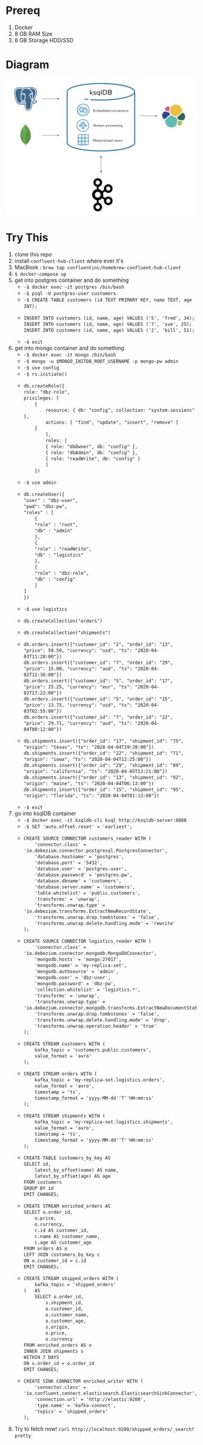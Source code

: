 # Prereq

1. Docker
2. 8 GB RAM Size
3. 6 GB Storage HDD/SSD

# Diagram
![alt text](https://github.com/nugrohosam/kafka-etl-pipeline/blob/master/images/diagram.png?raw=true)

# Try This

1. clone this repo
2. install `confluent-hub-client` where ever it's
3. MacBook : `brew tap confluentinc/homebrew-confluent-hub-client`
4. `$ docker-compose up`
5. get into postgres container and do something
    - `-$ docker exec -it postgres /bin/bash`
    - `-$ psql -U postgres-user customers`
    - `-$ CREATE TABLE customers (id TEXT PRIMARY KEY, name TEXT, age INT);`
    - 
        ```
        INSERT INTO customers (id, name, age) VALUES ('5', 'fred', 34);
        INSERT INTO customers (id, name, age) VALUES ('7', 'sue', 25);
        INSERT INTO customers (id, name, age) VALUES ('2', 'bill', 51);
        ```
    - `-$ exit`
6. get into mongo container and do something
    - `-$ docker exec -it mongo /bin/bash`
    - `-$ mongo -u $MONGO_INITDB_ROOT_USERNAME -p mongo-pw admin`
    - `-$ use config`
    - `-$ rs.initiate()`
    - 
        ``` 
        db.createRole({
        role: "dbz-role",
        privileges: [
            {
                resource: { db: "config", collection: "system.sessions" },
                actions: [ "find", "update", "insert", "remove" ]
            }
                ],
                roles: [
                { role: "dbOwner", db: "config" },
                { role: "dbAdmin", db: "config" },
                { role: "readWrite", db: "config" }
                ]
            })
        ```
    - `-$ use admin`
    - 
        ```
        db.createUser({
        "user" : "dbz-user",
        "pwd": "dbz-pw",
        "roles" : [
            {
            "role" : "root",
            "db" : "admin"
            },
            {
            "role" : "readWrite",
            "db" : "logistics"
            },
            {
            "role" : "dbz-role",
            "db" : "config"
            }
        ]
        })
        ```
    - `-$ use logistics`
    - 
        ```
        db.createCollection("orders")
        ```
    - 
        ```
        db.createCollection("shipments")
        ```
    - 
        ```
        db.orders.insert({"customer_id": "2", "order_id": "13", "price": 50.50, "currency": "usd", "ts": "2020-04-03T11:20:00"})
        db.orders.insert({"customer_id": "7", "order_id": "29", "price": 15.00, "currency": "aud", "ts": "2020-04-02T12:36:00"})
        db.orders.insert({"customer_id": "5", "order_id": "17", "price": 25.25, "currency": "eur", "ts": "2020-04-02T17:22:00"})
        db.orders.insert({"customer_id": "5", "order_id": "15", "price": 13.75, "currency": "usd", "ts": "2020-04-03T02:55:00"})
        db.orders.insert({"customer_id": "7", "order_id": "22", "price": 29.71, "currency": "aud", "ts": "2020-04-04T00:12:00"})
        ```
    - 
        ```
        db.shipments.insert({"order_id": "17", "shipment_id": "75", "origin": "texas", "ts": "2020-04-04T19:20:00"})
        db.shipments.insert({"order_id": "22", "shipment_id": "71", "origin": "iowa", "ts": "2020-04-04T12:25:00"})
        db.shipments.insert({"order_id": "29", "shipment_id": "89", "origin": "california", "ts": "2020-04-05T13:21:00"})
        db.shipments.insert({"order_id": "13", "shipment_id": "92", "origin": "maine", "ts": "2020-04-04T06:13:00"})
        db.shipments.insert({"order_id": "15", "shipment_id": "95", "origin": "florida", "ts": "2020-04-04T01:13:00"})
        ```
    - `-$ exit`
7. go into ksqlDB container
    - `-$ docker exec -it ksqldb-cli ksql http://ksqldb-server:8088`
    - `-$ SET 'auto.offset.reset' = 'earliest';`
    - 
        ```
        CREATE SOURCE CONNECTOR customers_reader WITH (
            'connector.class' = 'io.debezium.connector.postgresql.PostgresConnector',
            'database.hostname' = 'postgres',
            'database.port' = '5432',
            'database.user' = 'postgres-user',
            'database.password' = 'postgres-pw',
            'database.dbname' = 'customers',
            'database.server.name' = 'customers',
            'table.whitelist' = 'public.customers',
            'transforms' = 'unwrap',
            'transforms.unwrap.type' = 'io.debezium.transforms.ExtractNewRecordState',
            'transforms.unwrap.drop.tombstones' = 'false',
            'transforms.unwrap.delete.handling.mode' = 'rewrite'
        );
        ```
    - 
        ```
        CREATE SOURCE CONNECTOR logistics_reader WITH (
            'connector.class' = 'io.debezium.connector.mongodb.MongoDbConnector',
            'mongodb.hosts' = 'mongo:27017',
            'mongodb.name' = 'my-replica-set',
            'mongodb.authsource' = 'admin',
            'mongodb.user' = 'dbz-user',
            'mongodb.password' = 'dbz-pw',
            'collection.whitelist' = 'logistics.*',
            'transforms' = 'unwrap',
            'transforms.unwrap.type' = 'io.debezium.connector.mongodb.transforms.ExtractNewDocumentState',
            'transforms.unwrap.drop.tombstones' = 'false',
            'transforms.unwrap.delete.handling.mode' = 'drop',
            'transforms.unwrap.operation.header' = 'true'
        );
        ```
    - 
        ```
        CREATE STREAM customers WITH (
            kafka_topic = 'customers.public.customers',
            value_format = 'avro'
        );
        ```
    - 
        ```
        CREATE STREAM orders WITH (
            kafka_topic = 'my-replica-set.logistics.orders',
            value_format = 'avro',
            timestamp = 'ts',
            timestamp_format = 'yyyy-MM-dd''T''HH:mm:ss'
        );
        ```
    -
        ```
        CREATE STREAM shipments WITH (
            kafka_topic = 'my-replica-set.logistics.shipments',
            value_format = 'avro',
            timestamp = 'ts',
            timestamp_format = 'yyyy-MM-dd''T''HH:mm:ss'
        );
        ```
    - 
        ```
        CREATE TABLE customers_by_key AS
        SELECT id,
            latest_by_offset(name) AS name,
            latest_by_offset(age) AS age
        FROM customers
        GROUP BY id
        EMIT CHANGES;
        ```
    -
        ```
        CREATE STREAM enriched_orders AS
        SELECT o.order_id,
            o.price,
            o.currency,
            c.id AS customer_id,
            c.name AS customer_name,
            c.age AS customer_age
        FROM orders AS o
        LEFT JOIN customers_by_key c
        ON o.customer_id = c.id
        EMIT CHANGES;
        ```
    -
        ```
        CREATE STREAM shipped_orders WITH (
            kafka_topic = 'shipped_orders'
        )   AS
            SELECT o.order_id,
                s.shipment_id,
                o.customer_id,
                o.customer_name,
                o.customer_age,
                s.origin,
                o.price,
                o.currency
        FROM enriched_orders AS o
        INNER JOIN shipments s
        WITHIN 7 DAYS
        ON s.order_id = o.order_id
        EMIT CHANGES;
        ```
    -
        ```
        CREATE SINK CONNECTOR enriched_writer WITH (
            'connector.class' = 'io.confluent.connect.elasticsearch.ElasticsearchSinkConnector',
            'connection.url' = 'http://elastic:9200',
            'type.name' = 'kafka-connect',
            'topics' = 'shipped_orders'
        );
        ```
8. Try to fetch now! `curl http://localhost:9200/shipped_orders/_search?pretty`